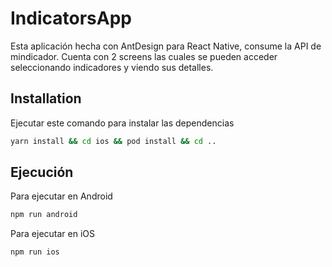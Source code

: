 # IndicatorsApp

Esta aplicación hecha con AntDesign para React Native, consume la API de mindicador. Cuenta con 2 screens las cuales se pueden acceder seleccionando indicadores y viendo sus detalles.

## Installation

Ejecutar este comando para instalar las dependencias

```bash
yarn install && cd ios && pod install && cd ..
```

## Ejecución

Para ejecutar en Android

```bash
npm run android
```

Para ejecutar en iOS

```bash
npm run ios
```